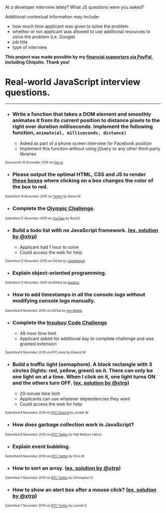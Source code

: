 At a developer interview lately? What JS questions were you asked?

Additional contextual information may include: 
- how much time applicant was given to solve the problem 
- whether or not applicant was allowed to use additional resources to solve the problem (i.e. Google) 
- job title
- type of interview

**This project was made possible by my [financial supporters via PayPal](https://www.paypal.me/toughcandy), including Chiquito. Thank you!**


# Real-world JavaScript interview questions.

***

- ### Write a function that takes a DOM element and smoothly animates it from its current position to distance pixels to the right over duration milliseconds. Implement the following function, `animate(el, milliseconds, distance)`
  * Asked as part of a phone screen interview for Facebook position
  * Implement this function without using jQuery or any other third-party libraries

<sub><sup>_Discovered 18 December 2019 via [Dev.to](https://dev.to/coderbyte/a-javascript-interview-question-asked-at-facebook-27po)_</sup></sub>

- ### Please output the optimal HTML, CSS and JS to render [these boxes](https://github.com/RealToughCandy/real-world-javascript-interview-questions/blob/master/images/Change%20box%20colors.jpeg) where clicking on a box changes the color of the box to red. 

<sub><sup>_Submitted 14 November 2019 via [Twitter](https://twitter.com/sametmutevelli/status/1195040695951605760) by Samet M._</sup></sub>



- ### Complete the [Olympic Challenge](https://github.com/RealToughCandy/olympic-challenge).
  
<sub><sup>_Submitted 12 November 2019 via [YouTube](https://www.youtube.com/watch?v=k42uxd7WmfQ) by RunOS._</sup></sub>


- ### Build a todo list with no JavaScript framework. ([ex. solution by @xtrp](example_solutions/Todolist_No_JS_Framework/))
  * Applicant had 1 hour to solve 
  * Could access the web for help

<sub><sup>_Submitted 12 November 2019 via GitHub by [miladganjali](https://github.com/miladganjali)._</sup></sub>

- ### Explain object-oriented programming.

<sub><sup>_Submitted 12 November 2019 via GitHub by [IlyasEzz](https://github.com/ilyasEzz)._</sup></sub>

- ### How to add timestamps in all the console.logs without modifying console logs manually.

<sub><sup>_Submitted 9 November 2019 via GitHub by [tnvr-bhatia](https://github.com/tnvr-bhatia)_</sup></sub>

- ### Complete the [Insubuy Code Challenge](https://github.com/IB-IT/Insubuy-Code-Challenge)
  * 48-hour time limit
  * Applicant asked for additional day to complete challenge and was granted extension

<sub><sup>_Submitted 8 November 2019 via RTC email by Edward W._</sup></sub>
 
- ### Build a traffic light (semaphore). A black rectangle with 3 circles (lights: red, yellow, green) on it. There can only be one light on at a time. When I click on it, one light turns ON and the others turn OFF. ([ex. solution by @xtrp](example_solutions/Interactive_Traffic_Light/))
  * 20 minute time limit
  * Applicants can use whatever dependencies they want
  * Could access the web for help

<sub><sup>_Submitted 8 November 2019 via [RTC Discord](https://discord.gg/68yMWzV) by Jordan W._</sup></sub>

- ### How does garbage collection work in JavaScript?

<sub><sup>_Submitted 8 November 2019 via [RTC Twitter](https://twitter.com/realtoughcandy/status/1192558596858490889) by Half Maltese Falcon_</sup></sub>

- ### Explain event bubbling.

<sub><sup>_Submitted 8 November 2019 via [RTC Twitter](https://twitter.com/realtoughcandy/status/1192558596858490889) by Chris M._</sup></sub>


- ### How to sort an array. ([ex. solution by @xtrp](example_solutions/Sort_Array/))

<sub><sup>_Submitted 7 November 2019 via [RTC Twitter](https://twitter.com/realtoughcandy/status/1192558596858490889) by Christopher D._</sup></sub>

- ### How to show an alert box after a mouse click? ([ex. solution by @xtrp](example_solutions/Show_Alert_Box_After_Mouse_Click/))

<sub><sup>_Submitted 7 November 2019 via [RTC Twitter](https://twitter.com/realtoughcandy/status/1192558596858490889) by Leondri S._</sup></sub>
